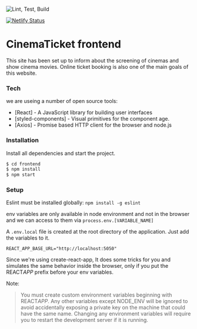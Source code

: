 ![Lint, Test, Build](https://github.com/zohresalimi/cinema-ticket-frontend/workflows/Lint,%20Test,%20Build/badge.svg)

[![Netlify Status](https://api.netlify.com/api/v1/badges/5dcfc8c0-7382-49a6-a8f9-c2f53a30e918/deploy-status)](https://app.netlify.com/sites/cinema-ticket/deploys)

# CinemaTicket frontend

This site has been set up to inform about the screening of cinemas and show cinema movies. Online ticket booking is also one of the main goals of this website.

### Tech

we are useing a number of open source tools:

- [React] - A JavaScript library for building user interfaces
- [styled-components] - Visual primitives for the component age.
- [Axios] - Promise based HTTP client for the browser and node.js

### Installation

Install all dependencies and start the project.

```sh
$ cd frontend
$ npm install
$ npm start
```

### Setup

Eslint must be installed globally: `npm install -g eslint`

env variables are only available in node environment and not in the browser and we can access to them via `process.env.[VARIABLE_NAME]`

A `.env.local` file is created at the root directory of the application. Just add the variables to it.

```
REACT_APP_BASE_URL="http://localhost:5050"
```

Since we're using create-react-app, It does some tricks for you and simulates the same behavior inside the browser, only if you put the REACT*APP* prefix before your env variables.

Note:

> You must create custom environment variables beginning with REACT*APP*. Any other variables except NODE_ENV will be ignored to avoid accidentally exposing a private key on the machine that could have the same name. Changing any environment variables will require you to restart the development server if it is running.
